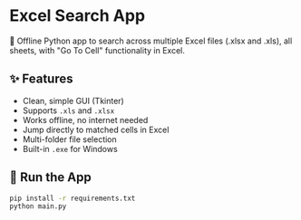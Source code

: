 # Excel Search App

🧮 Offline Python app to search across multiple Excel files (.xlsx and .xls), all sheets, with "Go To Cell" functionality in Excel.

## ✨ Features

- Clean, simple GUI (Tkinter)
- Supports `.xls` and `.xlsx`
- Works offline, no internet needed
- Jump directly to matched cells in Excel
- Multi-folder file selection
- Built-in `.exe` for Windows

## 🚀 Run the App

```bash
pip install -r requirements.txt
python main.py
